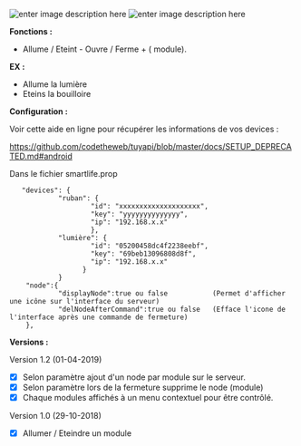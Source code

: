 ![enter image description here](https://raw.githubusercontent.com/Spikharpax/Avatar-Serveur/master/logo/Avatar.jpg)
![enter image description here](https://images-na.ssl-images-amazon.com/images/I/51ggpKwx+cL._SL210_QL95_BG0,0,0,0_FMpng_.png)

**Fonctions :**

-   Allume / Eteint - Ouvre / Ferme + ( module).

**EX :**

- Allume la lumière
- Eteins la bouilloire

**Configuration :**

Voir cette aide en ligne pour récupérer les informations de vos devices :

https://github.com/codetheweb/tuyapi/blob/master/docs/SETUP_DEPRECATED.md#android

Dans le fichier smartlife.prop

       "devices": {
                "ruban": {
                        "id": "xxxxxxxxxxxxxxxxxxxx",
                        "key": "yyyyyyyyyyyyyy",
                        "ip": "192.168.x.x"
                        },
                "lumière": {
                        "id": "05200458dc4f2238eebf",
                        "key": "69beb13096808d8f",                                
                        "ip": "192.168.x.x"
                      }
                }
		"node":{
				"displayNode":true ou false 		  (Permet d'afficher une icône sur l'interface du serveur)
				"delNodeAfterCommand":true ou false   (Efface l'icone de l'interface après une commande de fermeture)
		},	
		
**Versions :**

Version 1.2 (01-04-2019)

- [x] Selon paramètre ajout d'un node par module sur le serveur.
- [x] Selon paramètre lors de la fermeture supprime le node (module)
- [x] Chaque modules affichés à un menu contextuel pour être contrôlé.

Version 1.0 (29-10-2018)

- [x] Allumer / Eteindre un module

